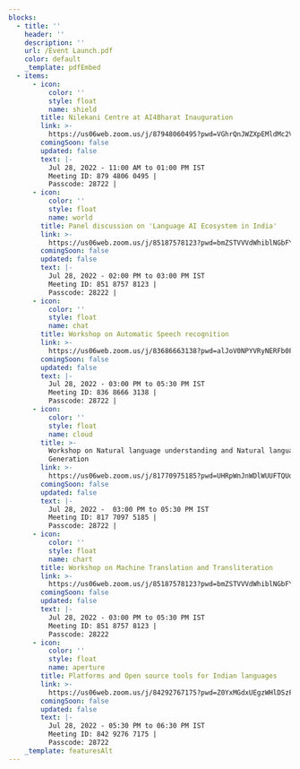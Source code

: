 ```yaml
---
blocks:
  - title: ''
    header: ''
    description: ''
    url: /Event Launch.pdf
    color: default
    _template: pdfEmbed
  - items:
      - icon:
          color: ''
          style: float
          name: shield
        title: Nilekani Centre at AI4Bharat Inauguration
        link: >-
          https://us06web.zoom.us/j/87948060495?pwd=VGhrQnJWZXpEMldMc2V0WDNIRFJHZz09
        comingSoon: false
        updated: false
        text: |-
          Jul 28, 2022 - 11:00 AM to 01:00 PM IST
          Meeting ID: 879 4806 0495 |
          Passcode: 28722 |
      - icon:
          color: ''
          style: float
          name: world
        title: Panel discussion on 'Language AI Ecosystem in India'
        link: >-
          https://us06web.zoom.us/j/85187578123?pwd=bmZSTVVVdWhiblNGbFYzTVU1MnlFQT09
        comingSoon: false
        updated: false
        text: |-
          Jul 28, 2022 - 02:00 PM to 03:00 PM IST
          Meeting ID: 851 8757 8123 | 
          Passcode: 28222 | 
      - icon:
          color: ''
          style: float
          name: chat
        title: Workshop on Automatic Speech recognition
        link: >-
          https://us06web.zoom.us/j/83686663138?pwd=alJoV0NPYVRyNERFb0FydWNNL2hIQT09
        comingSoon: false
        updated: false
        text: |-
          Jul 28, 2022 - 03:00 PM to 05:30 PM IST
          Meeting ID: 836 8666 3138 |
          Passcode: 28722 | 
      - icon:
          color: ''
          style: float
          name: cloud
        title: >-
          Workshop on Natural language understanding and Natural language
          Generation
        link: >-
          https://us06web.zoom.us/j/81770975185?pwd=UHRpWnJnWDlWUUFTQUd1RFpzVmpLdz09
        comingSoon: false
        updated: false
        text: |-
          Jul 28, 2022 -  03:00 PM to 05:30 PM IST
          Meeting ID: 817 7097 5185 | 
          Passcode: 28722 |
      - icon:
          color: ''
          style: float
          name: chart
        title: Workshop on Machine Translation and Transliteration
        link: >-
          https://us06web.zoom.us/j/85187578123?pwd=bmZSTVVVdWhiblNGbFYzTVU1MnlFQT09
        comingSoon: false
        updated: false
        text: |-
          Jul 28, 2022 - 03:00 PM to 05:30 PM IST
          Meeting ID: 851 8757 8123 |
          Passcode: 28222 
      - icon:
          color: ''
          style: float
          name: aperture
        title: Platforms and Open source tools for Indian languages
        link: >-
          https://us06web.zoom.us/j/84292767175?pwd=Z0YxMGdxUEgzWHlDSzF4ZHJmZWNDZz09
        comingSoon: false
        updated: false
        text: |-
          Jul 28, 2022 - 05:30 PM to 06:30 PM IST
          Meeting ID: 842 9276 7175 |
          Passcode: 28722 
    _template: featuresAlt
---
```


